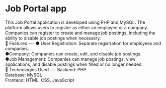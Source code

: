 <h1>Job Portal app</h1>
This Job Portal application is developed using PHP and MySQL. The platform allows users to register as either an employee or a company.
Companies can register to create and manage job postings, including the ability to disable job postings when necessary.<br>
🚀 Features
---
● User Registration: Separate registration for employees and companies.<br>
●Company: Companies can create, edit, and disable job postings.<br>
●Job Management: Companies can manage job postings, view applications, and disable postings when filled or no longer needed.<br>
🚀 Technologies Used
---
Backend: PHP<br>
Database: MySQL<br>
Frontend: HTML, CSS, JavaScript<br>
